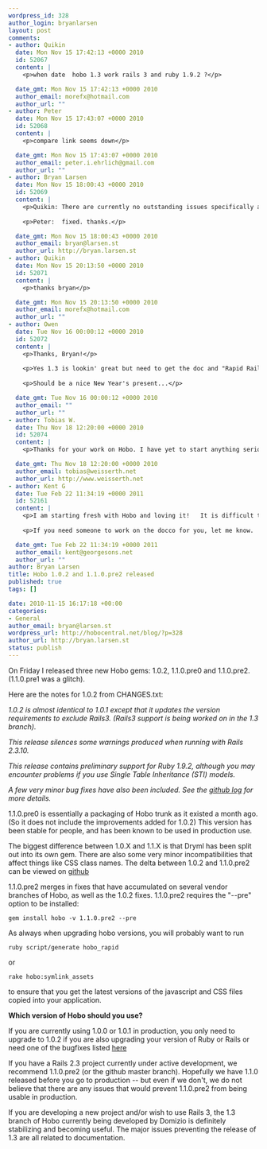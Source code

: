 ```yaml
--- 
wordpress_id: 328
author_login: bryanlarsen
layout: post
comments: 
- author: Quikin
  date: Mon Nov 15 17:42:13 +0000 2010
  id: 52067
  content: |
    <p>when date  hobo 1.3 work rails 3 and ruby 1.9.2 ?</p>

  date_gmt: Mon Nov 15 17:42:13 +0000 2010
  author_email: morefx@hotmail.com
  author_url: ""
- author: Peter
  date: Mon Nov 15 17:43:07 +0000 2010
  id: 52068
  content: |
    <p>compare link seems down</p>

  date_gmt: Mon Nov 15 17:43:07 +0000 2010
  author_email: peter.i.ehrlich@gmail.com
  author_url: ""
- author: Bryan Larsen
  date: Mon Nov 15 18:00:43 +0000 2010
  id: 52069
  content: |
    <p>Quikin: There are currently no outstanding issues specifically against 1.3.   We just need to document and test it properly.   This may take a while, but that shouldn't prevent you from using 1.3.0.pre16 or later...</p>
    
    <p>Peter:  fixed. thanks.</p>

  date_gmt: Mon Nov 15 18:00:43 +0000 2010
  author_email: bryan@larsen.st
  author_url: http://bryan.larsen.st
- author: Quikin
  date: Mon Nov 15 20:13:50 +0000 2010
  id: 52071
  content: |
    <p>thanks bryan</p>

  date_gmt: Mon Nov 15 20:13:50 +0000 2010
  author_email: morefx@hotmail.com
  author_url: ""
- author: Owen
  date: Tue Nov 16 00:00:12 +0000 2010
  id: 52072
  content: |
    <p>Thanks, Bryan!</p>
    
    <p>Yes 1.3 is lookin' great but need to get the doc and "Rapid Rails with Hobo" updated.</p>
    
    <p>Should be a nice New Year's present...</p>

  date_gmt: Tue Nov 16 00:00:12 +0000 2010
  author_email: ""
  author_url: ""
- author: Tobias W.
  date: Thu Nov 18 12:20:00 +0000 2010
  id: 52074
  content: |
    <p>Thanks for your work on Hobo. I have yet to start anything serious with Hobo, though that is just a matter of spare time now! :)</p>

  date_gmt: Thu Nov 18 12:20:00 +0000 2010
  author_email: tobias@weisserth.net
  author_url: http://www.weisserth.net
- author: Kent G
  date: Tue Feb 22 11:34:19 +0000 2011
  id: 52161
  content: |
    <p>I am starting fresh with Hobo and loving it!   It is difficult though as I wanted to start with Rails 3 and Hobo 1.3, but documentation not being updated makes it difficult.</p>
    
    <p>If you need someone to work on the docco for you, let me know.   Keen to help out with this fantastic product... and whilst my ruby skills are lacking, my docco skills may prove useful.</p>

  date_gmt: Tue Feb 22 11:34:19 +0000 2011
  author_email: kent@georgesons.net
  author_url: ""
author: Bryan Larsen
title: Hobo 1.0.2 and 1.1.0.pre2 released
published: true
tags: []

date: 2010-11-15 16:17:18 +00:00
categories: 
- General
author_email: bryan@larsen.st
wordpress_url: http://hobocentral.net/blog/?p=328
author_url: http://bryan.larsen.st
status: publish
---
```

On Friday I released three new Hobo gems:  1.0.2, 1.1.0.pre0 and 1.1.0.pre2.  (1.1.0.pre1 was a glitch).

Here are the notes for 1.0.2 from CHANGES.txt:

<em>1.0.2 is almost identical to 1.0.1 except that it updates the
version requirements to exclude Rails3.  (Rails3 support is being worked on in the 1.3 branch).

This release silences some warnings produced when running with Rails
2.3.10.

This release contains preliminary support for Ruby 1.9.2, although you
may encounter problems if you use Single Table Inheritance (STI)
models.

A few very minor bug fixes have also been included.  See the [github
log](https://github.com/tablatom/hobo/compare/v1.0.1...v1.0.2) for
more details.
</em>

1.1.0.pre0 is essentially a packaging of Hobo trunk as it existed a month ago.   (So it does not include the improvements added for 1.0.2) This version has been stable for people, and has been known to be used in production use.

The biggest difference between 1.0.X and 1.1.X is that Dryml has been split out into its own gem.  There are also some very minor incompatibilities that affect things like CSS class names.  The delta between 1.0.2 and 1.1.0.pre2 can be viewed on [github](https://github.com/tablatom/hobo/compare/v1.0.2...v1.1.0.pre2)

1.1.0.pre2 merges in fixes that have accumulated on several vendor branches of Hobo, as well as the 1.0.2 fixes.    1.1.0.pre2 requires the "--pre" option to be installed:

    gem install hobo -v 1.1.0.pre2 --pre

As always when upgrading hobo versions, you will probably want to run

    ruby script/generate hobo_rapid

or

    rake hobo:symlink_assets

to ensure that you get the latest versions of the javascript and CSS files copied into your application.

<strong>Which version of Hobo should you use?</strong>

If you are currently using 1.0.0 or 1.0.1 in production, you only need to upgrade to 1.0.2 if you are also upgrading your version of Ruby or Rails or need one of the bugfixes listed [here](https://github.com/tablatom/hobo/compare/v1.0.1...v1.0.2)

If you have a Rails 2.3 project currently under active development, we recommend 1.1.0.pre2 (or the github master branch).   Hopefully we have 1.1.0 released before you go to production -- but even if we don't, we do not believe that there are any issues that would prevent 1.1.0.pre2 from being usable in production.

If you are developing a new project and/or wish to use Rails 3, the 1.3 branch of Hobo currently being developed by Domizio is definitely stabilizing and becoming useful.  The major issues preventing the release of 1.3 are all related to documentation. 
